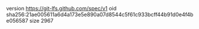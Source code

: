 version https://git-lfs.github.com/spec/v1
oid sha256:21ae005611a6d4a173e5e890a07d8544c5f61c933bcff44b91d0e4f4be056587
size 2967
